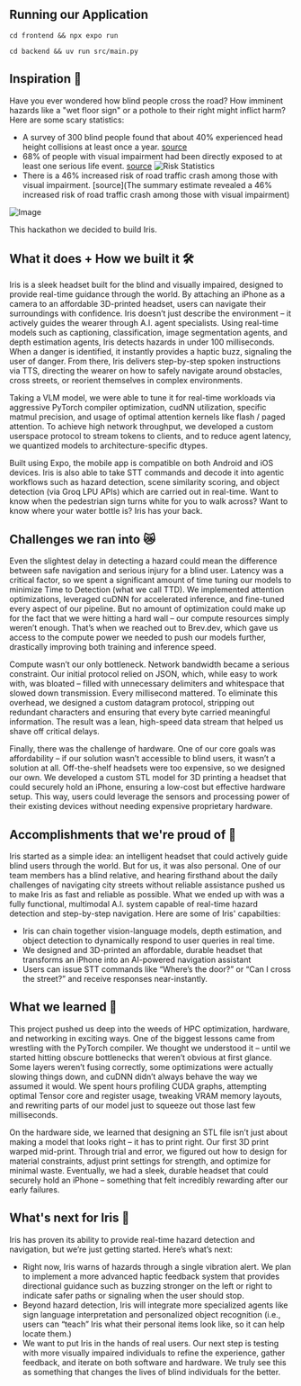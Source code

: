 ## Running our Application
```
cd frontend && npx expo run
```
```
cd backend && uv run src/main.py
```

## Inspiration 🤔
Have you ever wondered how blind people cross the road? How imminent hazards like a "wet floor sign" or a pothole to their right might inflict harm? Here are some scary statistics:
- A survey of 300 blind people found that about 40% experienced head height collisions at least once a year. [source](https://www.researchgate.net/publication/228828914_Mobility-related_accidents_experienced_by_people_with_visual_impairment#:~:text=A%20survey%20of%20300%20blind,once%20a%20month%20%5B2%5D%20.)
-  68% of people with visual impairment had been directly exposed to at least one serious life event. [source](https://pmc.ncbi.nlm.nih.gov/articles/PMC8583190/)
![Risk Statistics](https://cdn.ncbi.nlm.nih.gov/pmc/blobs/56ad/8583190/7d6401a6ce75/ijerph-18-11536-g001.jpg)
-  There is a 46% increased risk of road traffic crash among those with visual impairment. [source](The summary estimate revealed a 46% increased risk of road traffic crash among those with visual impairment)

![Image](https://imageio.forbes.com/specials-images/imageserve/64d465e88b2ee7a174b1ea3f/A-blind-man-with-a-white-cane-crosses-the-road/0x0.jpg?format=jpg&crop=768,711,x0,y238,safe&width=960)

This hackathon we decided to build Iris. 

## What it does + How we built it 🛠️
Iris is a sleek headset built for the blind and visually impaired, designed to provide real-time guidance through the world. By attaching an iPhone as a camera to an affordable 3D-printed headset, users can navigate their surroundings with confidence. Iris doesn’t just describe the environment – it actively guides the wearer through A.I. agent specialists. Using real-time models such as captioning, classification, image segmentation agents, and depth estimation agents, Iris detects hazards in under 100 milliseconds. When a danger is identified, it instantly provides a haptic buzz, signaling the user of danger. From there, Iris delivers step-by-step spoken instructions via TTS, directing the wearer on how to safely navigate around obstacles, cross streets, or reorient themselves in complex environments.

Taking a VLM model, we were able to tune it for real-time workloads via aggressive PyTorch compiler optimization, cudNN utilization, specific matmul precision, and usage of optimal attention kernels like flash / paged attention. To achieve high network throughput, we developed a custom userspace protocol to stream tokens to clients, and to reduce agent latency, we quantized models to architecture-specific dtypes.

Built using Expo, the mobile app is compatible on both Android and iOS devices. Iris is also able to take STT commands and decode it into agentic workflows such as hazard detection, scene similarity scoring, and object detection (via Groq LPU APIs) which are carried out in real-time. Want to know when the pedestrian sign turns white for you to walk across? Want to know where your water bottle is? Iris has your back.

## Challenges we ran into 😿
Even the slightest delay in detecting a hazard could mean the difference between safe navigation and serious injury for a blind user. Latency was a critical factor, so we spent a significant amount of time tuning our models to minimize Time to Detection (what we call TTD). We implemented attention optimizations, leveraged cuDNN for accelerated inference, and fine-tuned every aspect of our pipeline. But no amount of optimization could make up for the fact that we were hitting a hard wall – our compute resources simply weren’t enough. That’s when we reached out to Brev.dev, which gave us access to the compute power we needed to push our models further, drastically improving both training and inference speed.

Compute wasn’t our only bottleneck. Network bandwidth became a serious constraint. Our initial protocol relied on JSON, which, while easy to work with, was bloated – filled with unnecessary delimiters and whitespace that slowed down transmission. Every millisecond mattered. To eliminate this overhead, we designed a custom datagram protocol, stripping out redundant characters and ensuring that every byte carried meaningful information. The result was a lean, high-speed data stream that helped us shave off critical delays.

Finally, there was the challenge of hardware. One of our core goals was affordability – if our solution wasn’t accessible to blind users, it wasn’t a solution at all. Off-the-shelf headsets were too expensive, so we designed our own. We developed a custom STL model for 3D printing a headset that could securely hold an iPhone, ensuring a low-cost but effective hardware setup. This way, users could leverage the sensors and processing power of their existing devices without needing expensive proprietary hardware.

## Accomplishments that we're proud of 💯
Iris started as a simple idea: an intelligent headset that could actively guide blind users through the world. But for us, it was also personal. One of our team members has a blind relative, and hearing firsthand about the daily challenges of navigating city streets without reliable assistance pushed us to make Iris as fast and reliable as possible. What we ended up with was a fully functional, multimodal A.I. system capable of real-time hazard detection and step-by-step navigation. Here are some of Iris' capabilties:
- Iris can chain together vision-language models, depth estimation, and object detection to dynamically respond to user queries in real time.
- We designed and 3D-printed an affordable, durable headset that transforms an iPhone into an AI-powered navigation assistant
- Users can issue STT commands like “Where’s the door?” or “Can I cross the street?” and receive responses near-instantly.

## What we learned 💭
This project pushed us deep into the weeds of HPC optimization, hardware, and networking in exciting ways. One of the biggest lessons came from wrestling with the PyTorch compiler. We thought we understood it – until we started hitting obscure bottlenecks that weren’t obvious at first glance. Some layers weren’t fusing correctly, some optimizations were actually slowing things down, and cuDNN didn’t always behave the way we assumed it would. We spent hours profiling CUDA graphs, attempting optimal Tensor core and register usage, tweaking VRAM memory layouts, and rewriting parts of our model just to squeeze out those last few milliseconds.

On the hardware side, we learned that designing an STL file isn’t just about making a model that looks right – it has to print right. Our first 3D print warped mid-print. Through trial and error, we figured out how to design for material constraints, adjust print settings for strength, and optimize for minimal waste. Eventually, we had a sleek, durable headset that could securely hold an iPhone – something that felt incredibly rewarding after our early failures.

## What's next for Iris 🚀
Iris has proven its ability to provide real-time hazard detection and navigation, but we’re just getting started. Here’s what’s next:
- Right now, Iris warns of hazards through a single vibration alert. We plan to implement a more advanced haptic feedback system that provides directional guidance such as buzzing stronger on the left or right to indicate safer paths or signaling when the user should stop.
- Beyond hazard detection, Iris will integrate more specialized agents like sign language interpretation and personalized object recognition (i.e., users can “teach” Iris what their personal items look like, so it can help locate them.)
- We want to put Iris in the hands of real users. Our next step is testing with more visually impaired individuals to refine the experience, gather feedback, and iterate on both software and hardware. We truly see this as something that changes the lives of blind individuals for the better.

